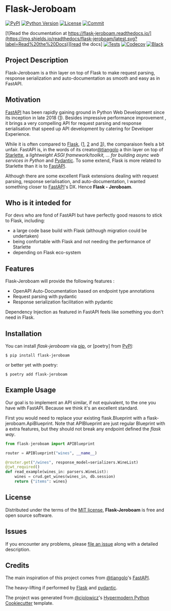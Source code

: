 <p align="center">

# Flask-Jeroboam

[![PyPI](https://img.shields.io/pypi/v/flask-jeroboam.svg)][pypi_]
[![Python Version](https://img.shields.io/pypi/pyversions/flask-jeroboam)][python version]
[![License](https://img.shields.io/pypi/l/flask-jeroboam)][license]
[![Commit](https://img.shields.io/github/last-commit/jcbianic/flask-jeroboam)][commit]

[![Read the documentation at https://flask-jeroboam.readthedocs.io/](https://img.shields.io/readthedocs/flask-jeroboam/latest.svg?label=Read%20the%20Docs)][read the docs]
[![Tests](https://github.com/jcbianic/flask-jeroboam/workflows/Tests/badge.svg)][tests]
[![Codecov](https://codecov.io/gh/jcbianic/flask-jeroboam/branch/main/graph/badge.svg)][codecov]
[![Black](https://img.shields.io/badge/code%20style-black-000000.svg)][black]

[pypi_]: https://pypi.org/project/flask-jeroboam/
[status]: https://pypi.org/project/flask-jeroboam/
[python version]: https://pypi.org/project/flask-jeroboam
[read the docs]: https://flask-jeroboam.readthedocs.io/
[tests]: https://github.com/jcbianic/flask-jeroboam/actions?workflow=Tests
[codecov]: https://app.codecov.io/gh/jcbianic/flask-jeroboam
[pre-commit]: https://github.com/pre-commit/pre-commit
[black]: https://github.com/psf/black
[commit]: https://img.shields.io/github/last-commit/jcbianic/flask-jeroboam

</p>

## Project Description

Flask-Jeroboam is a thin layer on top of Flask to make request parsing, response serialization and auto-documentation as smooth and easy as in FastAPI.

## Motivation

[FastAPI] has been rapidly gaining ground in Python Web Development since its inception in late 2018 ([1][survey]). Besides impressive performance improvement , it brings a very compelling API for request parsing and response serialisation that speed up API development by catering for Developer Experience.

While it is often compared to [Flask], ([1][ref#1], [2][ref#2] and [3][ref#3]), the comparaison feels a bit unfair. FastAPI is, in the words of its creator[@tiangolo] a thin layer on top of [Starlette], a _lightweight ASGI framework/toolkit, ... for building async web services in Python_ and [Pydantic]. To some extend, Flask is more related to Starlette than it is to [FastAPI].

Although there are some excellent Flask extensions dealing with request parsing, response serialisation, and auto-documentation, I wanted something closer to [FastAPI]'s DX. Hence **Flask - Jeroboam**.

[survey]: https://lp.jetbrains.com/python-developers-survey-2021/#FrameworksLibraries
[ref#1]: https://testdriven.io/blog/moving-from-flask-to-fastapi/
[ref#2]: https://developer.vonage.com/blog/21/08/10/the-ultimate-face-off-flask-vs-fastapi
[ref#3]: https://towardsdatascience.com/understanding-flask-vs-fastapi-web-framework-fe12bb58ee75

## Who is it inteded for

For devs who are fond of FastAPI but have perfectly good reasons to stick to Flask, including:

- a large code base build with Flask (although migration could be undertaken)
- being confortable with Flask and not needing the performance of Starlette
- depending on Flask eco-system

## Features

Flask-Jeroboam will provide the following features :

- OpenAPI Auto-Documentation based on endpoint type annotations
- Request parsing with pydantic
- Response serialization facilitation with pydantic

Dependency Injection as featured in FastAPI feels like something you don't need in Flask.

## Installation

You can install _flask-jeroboam_ via [pip], or [poetry] from [PyPI]:

```console
$ pip install flask-jeroboam
```

or better yet with poetry:

```console
$ poetry add flask-jeroboam
```

## Example Usage

Our goal is to implement an API similar, if not equivalent, to the one you have with FastAPI. Because we think it's an excellent standard.

First you would need to replace your existing flask.Blueprint with a flask-jeroboam.ApiBlueprint. Note that APIBlueprint are just regular Blueprint with a extra features, but they should not break any endpoint defined the _flask way_.

```python
from flask-jeroboam import APIBlueprint

router = APIBlueprint("wines", __name__)

@router.get("/wines", response_model=serializers.WineList)
@jwt_required()
def read_example(wines_in: parsers.WineList):
    wines = crud.get_wines(wines_in, db.session)
    return {"items": wines}
```

## License

Distributed under the terms of the [MIT license][license],
**Flask-Jeroboam** is free and open source software.

## Issues

If you encounter any problems,
please [file an issue] along with a detailed description.

## Credits

The main inspiration of this project comes from [@tiangolo]'s [FastAPI].

The heavy-lifting if performed by [Flask] and [pydantic].

The project was generated from [@cjolowicz]'s [Hypermodern Python Cookiecutter] template.

[@cjolowicz]: https://github.com/cjolowicz
[@tiangolo]: https://github.com/tiangolo
[fastapi]: https://fastapi.tiangolo.com/
[starlette]: https://www.starlette.io/
[flask]: https://flask.palletsprojects.com/
[pydantic]: https://pydantic-docs.helpmanual.io/
[pypi]: https://pypi.org/
[hypermodern python cookiecutter]: https://github.com/cjolowicz/cookiecutter-hypermodern-python
[file an issue]: https://github.com/jcbianic/flask-jeroboam/issues
[pip]: https://pip.pypa.io/

<!-- github-only -->

[license]: https://github.com/jcbianic/flask-jeroboam/blob/main/LICENSE
[contributor guide]: https://github.com/jcbianic/flask-jeroboam/blob/main/CONTRIBUTING.md
[command-line reference]: https://flask-jeroboam.readthedocs.io/en/latest/usage.html
